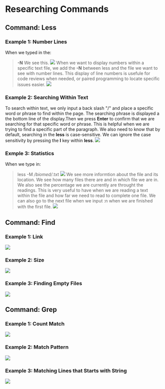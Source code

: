 # Researching Commands

## Command: Less

### Example 1: Number Lines
When we typed in the:
  > **-N** We see this.
![](https://user-images.githubusercontent.com/114209345/199067704-4113dbd7-514c-46c6-9551-af0b24e0a163.png)
When we want to display numbers within a specific text file, we add the **-N** between less and the file we want to see with number lines. This display of line numbers is usefule for code reviews when needed, or paired programming to locate specific issues easier.
![](https://user-images.githubusercontent.com/114209345/199067724-f11c2a68-bcb7-4b75-ad7a-82d7d6ec6701.png)

### Example 2: Searching Within Text
To search within text, we only input a back slash "/" and place a specific word or phrase to find within the page. The searching phrase is displayed a the bottom line of the display.Then we press **Enter** to confirm that we are searching for that specific word or phrase. This is helpful when we are trying to find a specific  part of the paragraph. We also need to know that by default, searching in the **less** is case-sensitive. We can ignore the case sensitivity by pressing the **I** key within **less**.
![](https://user-images.githubusercontent.com/114209345/199068190-5317b8b9-ffe9-49d6-9082-9f3bf4cf235f.png)

### Exmple 3: Statistics
When we type in:
  > less -M */biomed/*.txt
![](https://user-images.githubusercontent.com/114209345/199068723-f6129b00-6add-437c-8f23-7f090ef3b413.png)
We see more informtion about the file and its location. We see how many files there are and in which file we are in. We also see the percentage we are currently are throught the readings. This is very useful to have when we are reading a text within the file and how far we need to read to complete one file. We can also go to the next file when we input :n when we are finished with the first file.
![](https://user-images.githubusercontent.com/114209345/199068753-800dbc7c-6e7e-44cc-a249-e8a91a9942a1.png)

## Command: Find
### Example 1: Link
![](https://user-images.githubusercontent.com/114209345/198929644-cadeac75-9b74-4f79-b442-e1565e609ffd.png)

### Example 2: Size
![](https://user-images.githubusercontent.com/114209345/198929574-d493f973-b490-4c00-a123-6f6756bd5e80.png)

### Example 3: Finding Empty Files
![](https://user-images.githubusercontent.com/114209345/198929505-daaba170-187e-4b97-8d91-858747bbc2a1.png)


## Command: Grep
### Example 1: Count Match
![](https://user-images.githubusercontent.com/114209345/198929458-c653512d-2bb4-4b9f-b42b-455881e8fa94.png)

### Example 2: Match Pattern
![](https://user-images.githubusercontent.com/114209345/198929373-9fa86473-fcc0-4673-8bc2-fec74f6826b4.png)

### Example 3: Matching Lines that Starts with String
![](https://user-images.githubusercontent.com/114209345/198929219-18f50e51-5cb1-4c14-8e01-3e30638c7924.png)


